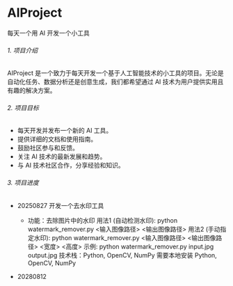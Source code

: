 # AIProject
每天一个用 AI 开发一个小工具
###### 1. 项目介绍
AIProject 是一个致力于每天开发一个基于人工智能技术的小工具的项目。无论是自动化任务、数据分析还是创意生成，我们都希望通过 AI 技术为用户提供实用且有趣的解决方案。
###### 2. 项目目标
- 每天开发并发布一个新的 AI 工具。
- 提供详细的文档和使用指南。
- 鼓励社区参与和反馈。
- 关注 AI 技术的最新发展和趋势。
- 与 AI 技术社区合作，分享经验和知识。
###### 3. 项目进度
- 20250827 开发一个去水印工具
  - 功能：去除图片中的水印
    用法1 (自动检测水印): python watermark_remover.py <输入图像路径> <输出图像路径>
    用法2 (手动指定水印): python watermark_remover.py <输入图像路径> <输出图像路径> <x> <y> <宽度> <高度>
    示例: python watermark_remover.py input.jpg output.jpg
    技术栈：Python, OpenCV, NumPy
    需要本地安装 Python, OpenCV, NumPy

- 20280812 